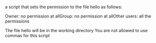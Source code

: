 a script that sets the permission to the file hello as follows:

Owner: no permission at allGroup: no permission at allOther users: all the permissions

The file hello will be in the working directory You are not allowed to use commas for this script


